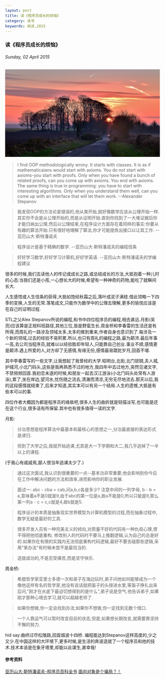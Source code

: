 ```yaml
---
layout: post
title: 读《程序员成长的烦恼》
category: 读书
keywords: 阅读,2015
---
```


### 读《程序员成长的烦恼》

###### Sunday, 02 April 2015

![林中小路](/../../assets/img/tech/2015/way.jpg)

> I find OOP methodologically wrony. It starts with classes. It is as if mathematicaians would start with axioms. You do not start with axioms-you start with proofs. Only when you have found a bunch of related proofs, can you come up with axioms. You end with axioms. The same thing is true in programming: you have to start with interesting algorithms. Only when you understand them well, can you come up with an interface that will let them work.
--Alexander Stepanov

> 我发现OOP的方法论是错误的,他从类开始,就好像数学应该从公理开始一样.其实你不会是从公理开始的,而是从证明开始.直到你找到了一大堆证据后你才能归纳出公理,然后以公理结束,在程序设计方面存在着同样的事实:你要从有趣的算法开始.只有很好地理解了算法,你才可能提炼出接口以让其工作.
--亚历山大·斯特潘诺夫

> 程序设计是基于精确的数学.
--亚历山大·斯特潘诺夫的编程信条

> 好好学习数学,好好学习计算机,好好学英语.
--亚历山大·斯特潘诺夫的学编程建议

很多的时候,我们去读他人的传记或成长之路,或总结成长的方法,大抵抱着一种儿时的心态:当我们还是小孩,一心想长大的时候,希望有一种神奇的药物,能吃了就瞬间长大.

人生感悟或人生信条的获得,大抵如饱经秋霜之后,落叶成泥子满枝.借此领略一下四季的变换,人生的无常.落笔成文,只能作为数学中的公理去理解,更多的愉悦应该是在自己的证明过程.

STL之父Alex Stepanov所说的编程,和书中四位程序员的编程,相去甚远.月影(吴亮)应该算是正规科班路径,其他三位,皆是野蛮生长.周金桥和李春雷的生活还是有所得,而周礼的一路涉及领域太多,太多的推到重来,作者自身也意识到了.每涉及一个新的领域,过去的经验不易积累.所以,也只有周礼的编程之路,最为颠沛.最后年事一高,去公司当程序员,就难以以经验胜却年轻人,只能靠自己创业.事业不顺,感情更是颠沛.遇上所爱的人,对方却了无感情,有缘无份,感情最易蹉跎岁月,回首不堪.

其中李春雷写的一些文字,让我想起了我曾经的大学.昭明台,北街,北门锁钥,夫人城,护城河,小北门码头,这些是我再熟悉不过的地方,我四年中去过地方,突然见诸文字,不禁频频回首.我初恋未遂的时候,和朋友一起去汉江游泳(小北门码头处常有人游泳),累了,坐在岸边,望河水,忧伤随之流去,清澈而清凉,无穷无尽地流去.那天以后,我的这段感情就结束了,后来才知道,其实本可以有另一个结局.人生的遗憾,大抵是有些本可以的事.

四位作者大概因为都是程序员的缘故吧,很多人生的曲折就是轻描淡写,也可能是还在这个行业,很多话有所保留.其中也有很多值得一读的文字.

月影:

> 分治思想是程序算法中最基本和最核心的思想之一,分治最直接的表达形式是递归.

> 但到了大学之后,我就开始逃课,尤其是大一下学期和大二,我几乎逃掉了一半以上的课程.

(于我心有戚戚焉,鄙人恨当年逃课太少了.)

> 通过这次面试,我认识到很重要的一点--基本功非常重要,他会影响到你今后在工作中解决问题的方法和效率,进而影响你的职业发展.

> 面试一: abc - cba = cab,问a,b,c各是多少?
注意中间的一列字母, b - b = a,意味着a不是0就是9,由于abc的第一位是a,故a不能是0,所以只能是9,那么第一列a - c = c,c就是4,故b就是5.

> 程序设计的本质是抽象现实世界模型为计算机模型的过程,而在抽象过程中,数学无疑是最好的工具.

> 很多开发人员有一种完美主义的倾向,对质量不好的代码有一种仇视心理,恨不得把他彻底重构.
修改别人的代码时不要马上推翻逻辑,认为自己的总是好的.如果你在有限的实践内无法彻底重构代码逻辑,最好不要去碰那些逻辑,采用"笨办法"有时候未尝不是最恰当的.

> 造就成功的,不是忍受痛苦,而是坚守快乐.

周金桥:

> 希腊哲学家亚里士多德一次和弟子在海边玩时,弟子问他如何能够成为一个像他这样有名的哲学家,他没有说话就把笛子的头按进水里,等笛子挣扎出来后问,"刚才在水底下最迫切想得到的是什么",弟子说是空气.他告诉弟子,如果刚才那种心境去学习,就可以超越老师了.

> 如果你想做,你一定会找到办法;如果你不想做,你一定找到无数个借口.

> 一个人靠运气可以暂时改变目前的状态,但是,如果想长期改变,就需要靠坚持不懈的努力.

hid say:曲终过尽松陵路,回首烟波十四桥.
编程能达到Stepanov这样高度的,少之又少.在中国这样的大环境下,更多时候,是生活的奔波造就了一个程序员和他的技术.技术本该是在象牙塔里,却能以此谋生,甚幸哉!

#### 参考资料
[亚历山大·斯特潘诺夫-程序员百科全书](http://www.techcn.com.cn/index.php?doc-view-131345.html)
[面向对象是个骗局？！](http://coolshell.cn/articles/3036.html)


